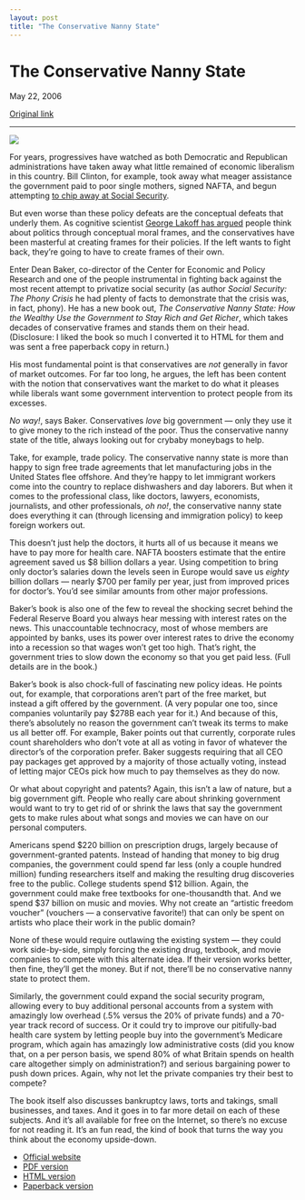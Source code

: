 ```yaml
---
layout: post
title: "The Conservative Nanny State"
---
```

The Conservative Nanny State
============================

May 22, 2006

[Original link](http://www.aaronsw.com/weblog/cns)

* * * * *

[![](image1_cns)](http://www.conservativenannystate.org/)

For years, progressives have watched as both Democratic and Republican
administrations have taken away what little remained of economic
liberalism in this country. Bill Clinton, for example, took away what
meager assistance the government paid to poor single mothers, signed
NAFTA, and begun attempting [to chip away at Social
Security](http://www.pbs.org/newshour/bb/fedagencies/jan-june98/security_4-7a.html).

But even worse than these policy defeats are the conceptual defeats that
underly them. As cognitive scientist [George Lakoff has
argued](http://www.aaronsw.com/weblog/001118) people think about
politics through conceptual moral frames, and the conservatives have
been masterful at creating frames for their policies. If the left wants
to fight back, they’re going to have to create frames of their own.

Enter Dean Baker, co-director of the Center for Economic and Policy
Research and one of the people instrumental in fighting back against the
most recent attempt to privatize social security (as author *Social
Security: The Phony Crisis* he had plenty of facts to demonstrate that
the crisis was, in fact, phony). He has a new book out, *The
Conservative Nanny State: How the Wealthy Use the Government to Stay
Rich and Get Richer*, which takes decades of conservative frames and
stands them on their head. (Disclosure: I liked the book so much I
converted it to HTML for them and was sent a free paperback copy in
return.)

His most fundamental point is that conservatives are *not* generally in
favor of market outcomes. For far too long, he argues, the left has been
content with the notion that conservatives want the market to do what it
pleases while liberals want some government intervention to protect
people from its excesses.

*No way!*, says Baker. Conservatives *love* big government — only they
use it to give money to the rich instead of the poor. Thus the
conservative nanny state of the title, always looking out for crybaby
moneybags to help.

Take, for example, trade policy. The conservative nanny state is more
than happy to sign free trade agreements that let manufacturing jobs in
the United States flee offshore. And they’re happy to let immigrant
workers come into the country to replace dishwashers and day laborers.
But when it comes to the professional class, like doctors, lawyers,
economists, journalists, and other professionals, *oh no!*, the
conservative nanny state does everything it can (through licensing and
immigration policy) to keep foreign workers out.

This doesn’t just help the doctors, it hurts all of us because it means
we have to pay more for health care. NAFTA boosters estimate that the
entire agreement saved us \$8 billion dollars a year. Using competition
to bring only doctor’s salaries down the levels seen in Europe would
save us *eighty* billion dollars — nearly \$700 per family per year,
just from improved prices for doctor’s. You’d see similar amounts from
other major professions.

Baker’s book is also one of the few to reveal the shocking secret behind
the Federal Reserve Board you always hear messing with interest rates on
the news. This unaccountable technocracy, most of whose members are
appointed by banks, uses its power over interest rates to drive the
economy into a recession so that wages won’t get too high. That’s right,
the government tries to slow down the economy so that you get paid less.
(Full details are in the book.)

Baker’s book is also chock-full of fascinating new policy ideas. He
points out, for example, that corporations aren’t part of the free
market, but instead a gift offered by the government. (A very popular
one too, since companies voluntarily pay \$278B each year for it.) And
because of this, there’s absolutely no reason the government can’t tweak
its terms to make us all better off. For example, Baker points out that
currently, corporate rules count shareholders who don’t vote at all as
voting in favor of whatever the director’s of the corporation prefer.
Baker suggests requiring that all CEO pay packages get approved by a
majority of those actually voting, instead of letting major CEOs pick
how much to pay themselves as they do now.

Or what about copyright and patents? Again, this isn’t a law of nature,
but a big government gift. People who really care about shrinking
government would want to try to get rid of or shrink the laws that say
the government gets to make rules about what songs and movies we can
have on our personal computers.

Americans spend \$220 billion on prescription drugs, largely because of
government-granted patents. Instead of handing that money to big drug
companies, the government could spend far less (only a couple hundred
million) funding researchers itself and making the resulting drug
discoveries free to the public. College students spend \$12 billion.
Again, the government could make free textbooks for one-thousandth that.
And we spend \$37 billion on music and movies. Why not create an
“artistic freedom voucher” (vouchers — a conservative favorite!) that
can only be spent on artists who place their work in the public domain?

None of these would require outlawing the existing system — they could
work side-by-side, simply forcing the existing drug, textbook, and movie
companies to compete with this alternate idea. If their version works
better, then fine, they’ll get the money. But if not, there’ll be no
conservative nanny state to protect them.

Similarly, the government could expand the social security program,
allowing every to buy additional personal accounts from a system with
amazingly low overhead (.5% versus the 20% of private funds) and a
70-year track record of success. Or it could try to improve our
pitifully-bad health care system by letting people buy into the
government’s Medicare program, which again has amazingly low
administrative costs (did you know that, on a per person basis, we spend
80% of what Britain spends on health care altogether simply on
administration?) and serious bargaining power to push down prices.
Again, why not let the private companies try their best to compete?

The book itself also discusses bankruptcy laws, torts and takings, small
businesses, and taxes. And it goes in to far more detail on each of
these subjects. And it’s all available for free on the Internet, so
there’s no excuse for not reading it. It’s an fun read, the kind of book
that turns the way you think about the economy upside-down.

-   [Official website](http://www.conservativenannystate.org/)
-   [PDF version](http://www.conservativenannystate.org/cnswebbook.pdf)
-   [HTML version](http://www.conservativenannystate.org/cns.html)
-   [Paperback version](http://www.lulu.com/content/301875)


[image1_cns]: image1_cns.jpg